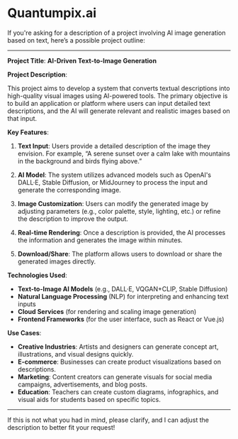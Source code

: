 # Quantumpix.ai
If you're asking for a description of a project involving AI image generation based on text, here’s a possible project outline:

---

**Project Title**: **AI-Driven Text-to-Image Generation**

**Project Description**:

This project aims to develop a system that converts textual descriptions into high-quality visual images using AI-powered tools. The primary objective is to build an application or platform where users can input detailed text descriptions, and the AI will generate relevant and realistic images based on that input.

**Key Features**:
1. **Text Input**: Users provide a detailed description of the image they envision. For example, “A serene sunset over a calm lake with mountains in the background and birds flying above.”
   
2. **AI Model**: The system utilizes advanced models such as OpenAI's DALL·E, Stable Diffusion, or MidJourney to process the input and generate the corresponding image.
   
3. **Image Customization**: Users can modify the generated image by adjusting parameters (e.g., color palette, style, lighting, etc.) or refine the description to improve the output.

4. **Real-time Rendering**: Once a description is provided, the AI processes the information and generates the image within minutes.

5. **Download/Share**: The platform allows users to download or share the generated images directly.

**Technologies Used**:
- **Text-to-Image AI Models** (e.g., DALL·E, VQGAN+CLIP, Stable Diffusion)
- **Natural Language Processing** (NLP) for interpreting and enhancing text inputs
- **Cloud Services** (for rendering and scaling image generation)
- **Frontend Frameworks** (for the user interface, such as React or Vue.js)

**Use Cases**:
- **Creative Industries**: Artists and designers can generate concept art, illustrations, and visual designs quickly.
- **E-commerce**: Businesses can create product visualizations based on descriptions.
- **Marketing**: Content creators can generate visuals for social media campaigns, advertisements, and blog posts.
- **Education**: Teachers can create custom diagrams, infographics, and visual aids for students based on specific topics.

---

If this is not what you had in mind, please clarify, and I can adjust the description to better fit your request!
